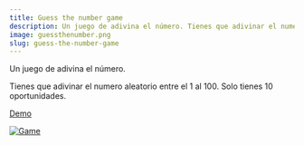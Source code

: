```yaml
---
title: Guess the number game
description: Un juego de adivina el número. Tienes que adivinar el numero aleatorio entre el 1 al 100. Solo tienes 10 oportunidades.
image: guessthenumber.png
slug: guess-the-number-game
---
```


Un juego de adivina el número. 

Tienes que adivinar el numero aleatorio entre el 1 al 100. Solo tienes 10 oportunidades.

[Demo](https://guess-the-number-game-v1.herokuapp.com/ "Demo")

[![Game](https://guess-the-number-game-v1.herokuapp.com/images/screenshot_game.png "Game")](https://guess-the-number-game-v1.herokuapp.com/images/screenshot_game.png "Game")
